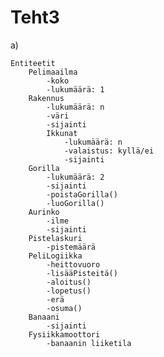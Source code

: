 # Teht3

a)

	Entiteetit
		Pelimaailma
			-koko
			-lukumäärä: 1
		Rakennus
			-lukumäärä: n
			-väri
			-sijainti
			Ikkunat
				-lukumäärä: n
				-valaistus: kyllä/ei
				-sijainti
		Gorilla
			-lukumäärä: 2
			-sijainti
			-poistaGorilla()
			-luoGorilla()
		Aurinko
			-ilme
			-sijainti
		Pistelaskuri
			-pistemäärä
		PeliLogiikka
			-heittovuoro
			-lisääPisteitä()
			-aloitus()
			-lopetus()
			-erä
			-osuma()
		Banaani
			-sijainti
		Fysiikkamoottori
			-banaanin liiketila
